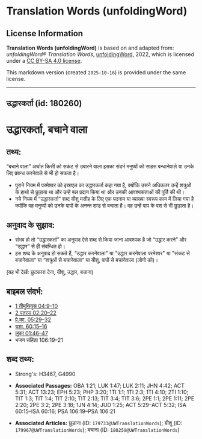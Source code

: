 # Translation Words (unfoldingWord)

## License Information

**Translation Words (unfoldingWord)** is based on and adapted from: _unfoldingWord® Translation Words_, [unfoldingWord](https://unfoldingword.org/utw), 2022, which is licensed under a [CC BY-SA 4.0 license](https://creativecommons.org/licenses/by-sa/4.0/legalcode.en).

This markdown version (created `2025-10-16`) is provided under the same license.



--------------------------------

## उद्धारकर्ता (id: 180260)

उद्धारकर्ता, बचाने वाला
=======================

तथ्य:
-----

“बचाने वाला” अर्थात किसी को सकंट से उबारने वाला इसका संदर्भ मनुष्यों को साहस बन्धानेवाले या उनके लिए प्रबन्ध करनेवाले से भी हो सकता है।

* पुराने नियम में परमेश्वर को इस्राएल का उद्धारकर्ता कहा गया है, क्योंकि उसने अधिकतर उन्हें शत्रुओं के हाथो से छुड़ाया था और उन्हें बल प्रदान किया था और उनकी आवश्यकताओं की पूर्ति की थी।
* नये नियम में “उद्धारकर्ता” शब्द यीशु मसीह के लिए एक पदनाम या व्याख्या स्वरूप काम में लिया गया है क्योंकि वह मनुष्यों को उनके पापों के अनन्त दण्ड से बचाता है। वह उन्हें पाप के वश से भी छुड़ाता है।

अनुवाद के सुझाव:
----------------

* संभव हो तो “उद्धारकर्ता” का अनुवाद ऐसे शब्द से किया जाना आवश्यक है जो “उद्धार करने” और “उद्धार” से ही संबन्धित हो।
* इस शब्द के अनुवाद हो सकते हैं, “उद्धार करनेवाला” या "उद्धार करनेवाला परमेश्वर" या "संकट से बचानेवाला" या “शत्रुओं से बचानेवाला” या यीशु, पापों से बचानेवाला (लोगो को)।

(यह भी देखें: छुटकारा देना, यीशु, उद्धार, बचाना)

बाइबल संदर्भ:
-------------

* [1 तीमुथियुस 04:9–10](https://ref.ly/1Tim0:0)
* [2 पतरस 02:20–22](https://ref.ly/2Pet0:0)
* [प्रे.का. 05:29–32](https://ref.ly/Acts5:29-Acts5:32)
* [यशा. 60:15–16](https://ref.ly/Isa60:15-Isa60:16)
* [लूका 01:46–47](https://ref.ly/Luke1:46-Luke1:47)
* भजन संहिता 106:19–21

शब्द तथ्य:
----------

* Strong's: H3467, G4990

* **Associated Passages:** OBA 1:21; LUK 1:47; LUK 2:11; JHN 4:42; ACT 5:31; ACT 13:23; EPH 5:23; PHP 3:20; 1TI 1:1; 1TI 2:3; 1TI 4:10; 2TI 1:10; TIT 1:3; TIT 1:4; TIT 2:10; TIT 2:13; TIT 3:4; TIT 3:6; 2PE 1:1; 2PE 1:11; 2PE 2:20; 2PE 3:2; 2PE 3:18; 1JN 4:14; JUD 1:25; ACT 5:29–ACT 5:32; ISA 60:15–ISA 60:16; PSA 106:19–PSA 106:21
* **Associated Articles:** छुड़ाना (ID: `179733@UWTranslationWords`); यीशु (ID: `179967@UWTranslationWords`); बचाना (ID: `180259@UWTranslationWords`)

